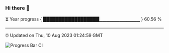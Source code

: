 ### Hi there 👋

⏳ Year progress { ██████████████████▁▁▁▁▁▁▁▁▁▁▁▁ } 60.56 %

---

⏰ Updated on Thu, 10 Aug 2023 01:24:59 GMT

![Progress Bar CI](https://github.com/ZhaoGui/ZhaoGui/workflows/Progress%20Bar%20CI/badge.svg)
